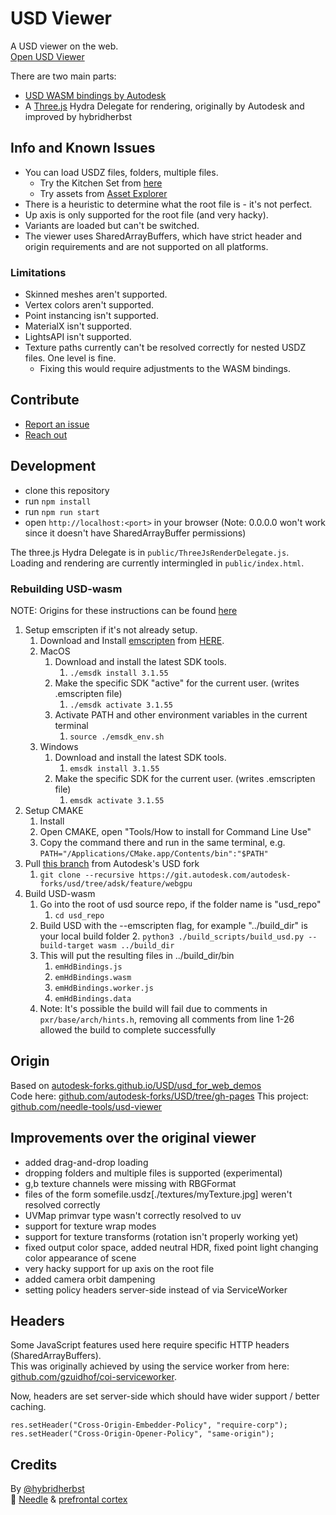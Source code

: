 # USD Viewer

A USD viewer on the web.  
[Open USD Viewer](https://usd-viewer.glitch.me/)  

There are two main parts:  
- [USD WASM bindings by Autodesk](https://autodesk-forks.github.io/USD/usd_for_web_demos/)
- A [Three.js](https://threejs.org/) Hydra Delegate for rendering, originally by Autodesk and improved by hybridherbst

## Info and Known Issues

- You can load USDZ files, folders, multiple files.  
  - Try the Kitchen Set from [here](https://openusd.org/release/dl_kitchen_set.html)
  - Try assets from [Asset Explorer](https://asset-explorer.needle.tools)
- There is a heuristic to determine what the root file is - it's not perfect.  
- Up axis is only supported for the root file (and very hacky).  
- Variants are loaded but can't be switched.  
- The viewer uses SharedArrayBuffers, which have strict header and origin requirements and are not supported on all platforms. 

### Limitations

- Skinned meshes aren't supported. 
- Vertex colors aren't supported. 
- Point instancing isn't supported.  
- MaterialX isn't supported.  
- LightsAPI isn't supported.  
- Texture paths currently can't be resolved correctly for nested USDZ files. One level is fine.
    - Fixing this would require adjustments to the WASM bindings.

## Contribute

- [Report an issue](https://github.com/needle-tools/usd-viewer/issues)  
- [Reach out](https://twitter.com/hybridherbst)

## Development

- clone this repository
- run `npm install`
- run `npm run start`
- open `http://localhost:<port>` in your browser (Note: 0.0.0.0 won't work since it doesn't have SharedArrayBuffer permissions)

The three.js Hydra Delegate is in `public/ThreeJsRenderDelegate.js`.  
Loading and rendering are currently intermingled in `public/index.html`.  

### Rebuilding USD-wasm

NOTE: Origins for these instructions can be found [here](https://github.com/autodesk-forks/USD/blob/adsk/feature/webgpu/pxr/usdImaging/bin/usdviewweb/README.md)

1. Setup emscripten if it's not already setup.
    1. Download and Install [emscripten](https://emscripten.org) from [HERE](https://emscripten.org/docs/getting_started/downloads.html).
    2. MacOS
        1. Download and install the latest SDK tools.
            1. `./emsdk install 3.1.55`
        2. Make the specific SDK "active" for the current user. (writes .emscripten file)
            1. `./emsdk activate 3.1.55`
        3. Activate PATH and other environment variables in the current terminal
            1. `source ./emsdk_env.sh`
      3. Windows
          1. Download and install the latest SDK tools.
              1. `emsdk install 3.1.55`
          2. Make the specific SDK for the current user. (writes .emscripten file)
              1. `emsdk activate 3.1.55`
  2. Setup CMAKE
      1. Install
      2. Open CMAKE, open "Tools/How to install for Command Line Use"
      3. Copy the command there and run in the same terminal, e.g.
         `PATH="/Applications/CMake.app/Contents/bin":"$PATH"`
  2. Pull [this branch](https://github.com/autodesk-forks/USD/tree/adsk/feature/webgpu) from Autodesk's USD fork
      1. `git clone --recursive https://git.autodesk.com/autodesk-forks/usd/tree/adsk/feature/webgpu` 
  3. Build USD-wasm
      1. Go into the root of usd source repo, if the folder name is "usd_repo"
          1. `cd usd_repo`
      2. Build USD with the --emscripten flag, for example "../build_dir" is your local build folder
          2. `python3 ./build_scripts/build_usd.py --build-target wasm ../build_dir`
      3. This will put the resulting files in ../build_dir/bin
          1. `emHdBindings.js`
          2. `emHdBindings.wasm`
          3. `emHdBindings.worker.js`
          4. `emHdBindings.data`
      4. Note: It's possible the build will fail due to comments in `pxr/base/arch/hints.h`, removing all comments from line 1-26 allowed the build to complete successfully

## Origin

Based on [autodesk-forks.github.io/USD/usd_for_web_demos](https://autodesk-forks.github.io/USD/usd_for_web_demos/)  
Code here: [github.com/autodesk-forks/USD/tree/gh-pages](https://github.com/autodesk-forks/USD/tree/gh-pages)
This project: [github.com/needle-tools/usd-viewer](https://github.com/needle-tools/usd-viewer)

## Improvements over the original viewer

- added drag-and-drop loading
- dropping folders and multiple files is supported (experimental)
- g,b texture channels were missing with RBGFormat
- files of the form somefile.usdz[./textures/myTexture.jpg] weren't resolved correctly
- UVMap primvar type wasn't correctly resolved to uv
- support for texture wrap modes
- support for texture transforms (rotation isn't properly working yet)
- fixed output color space, added neutral HDR, fixed point light changing color appearance of scene
- very hacky support for up axis on the root file
- added camera orbit dampening
- setting policy headers server-side instead of via ServiceWorker

## Headers

Some JavaScript features used here require specific HTTP headers (SharedArrayBuffers).  
This was originally achieved by using the service worker from here: [github.com/gzuidhof/coi-serviceworker](https://github.com/gzuidhof/coi-serviceworker/blob/master/coi-serviceworker.js).  

Now, headers are set server-side which should have wider support / better caching.

```
res.setHeader("Cross-Origin-Embedder-Policy", "require-corp");
res.setHeader("Cross-Origin-Opener-Policy", "same-origin");
```

## Credits

By [@hybridherbst](https://twitter.com/hybridherbst)  
🌵 [Needle](https://needle.tools) & [prefrontal cortex](https://prefrontalcortex.de)
